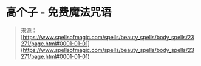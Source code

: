 <!--yml

category: 未分类

date: 2024-06-12 19:08:17

-->

# 高个子 - 免费魔法咒语

> 来源：[https://www.spellsofmagic.com/spells/beauty_spells/body_spells/23271/page.html#0001-01-01](https://www.spellsofmagic.com/spells/beauty_spells/body_spells/23271/page.html#0001-01-01)
